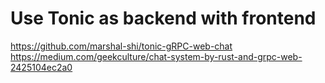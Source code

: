 # Use Tonic as backend with frontend
https://github.com/marshal-shi/tonic-gRPC-web-chat
https://medium.com/geekculture/chat-system-by-rust-and-grpc-web-2425104ec2a0

